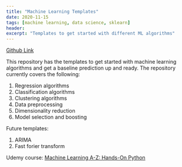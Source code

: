 ```yaml
---
title: "Machine Learning Templates"
date: 2020-11-15
tags: [machine learning, data science, sklearn]
header:
excerpt: "Templates to get started with different ML algorithms"
---
```


<a href="https://github.com/NikhilSawal/ml_templates" target="_blank">Github Link</a>

This repository has the templates to get started with machine learning algorithms and get a baseline prediction up and ready. The repository currently covers the following:

1. Regression algorithms
2. Classification algorithms
3. Clustering algorithms
4. Data preprocessing
5. Dimensionality reduction
6. Model selection and boosting

Future templates:
1. ARIMA
2. Fast forier transform

Udemy course: [Machine Learning A-Z: Hands-On Python](https://www.udemy.com/course/machinelearning/learn/lecture/6087180#content)
